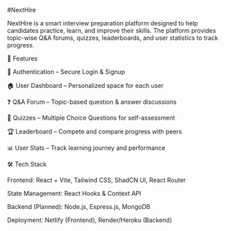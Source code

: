 #NextHire

NextHire is a smart interview preparation platform designed to help candidates practice, learn, and improve their skills. The platform provides topic-wise Q&A forums, quizzes, leaderboards, and user statistics to track progress.

🚀 Features

🔑 Authentication – Secure Login & Signup

🏠 User Dashboard – Personalized space for each user

❓ Q&A Forum – Topic-based question & answer discussions

📝 Quizzes – Multiple Choice Questions for self-assessment

🏆 Leaderboard – Compete and compare progress with peers

📊 User Stats – Track learning journey and performance

🛠️ Tech Stack

Frontend: React + Vite, Tailwind CSS, ShadCN UI, React Router

State Management: React Hooks & Context API

Backend (Planned): Node.js, Express.js, MongoDB

Deployment: Netlify (Frontend), Render/Heroku (Backend)
